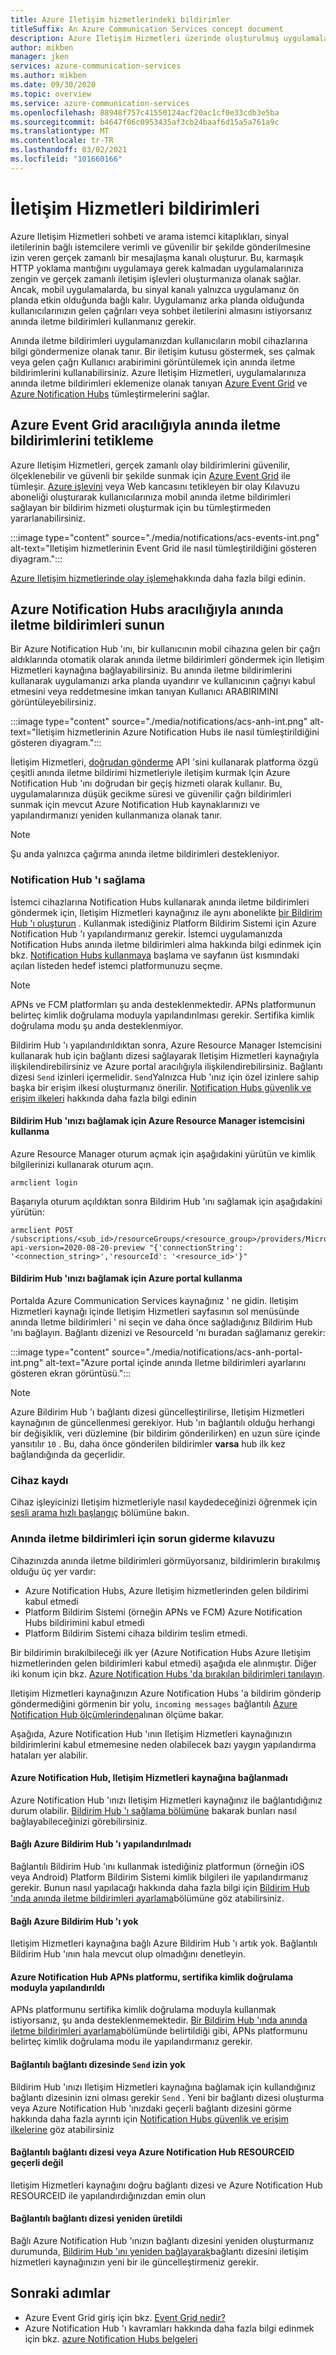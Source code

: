 ```yaml
---
title: Azure Iletişim hizmetlerindeki bildirimler
titleSuffix: An Azure Communication Services concept document
description: Azure Iletişim Hizmetleri üzerinde oluşturulmuş uygulamaların kullanıcılarına bildirimler gönderin.
author: mikben
manager: jken
services: azure-communication-services
ms.author: mikben
ms.date: 09/30/2020
ms.topic: overview
ms.service: azure-communication-services
ms.openlocfilehash: 88948f757c41550124acf20ac1cf0e33cdb3e5ba
ms.sourcegitcommit: b4647f06c0953435af3cb24baaf6d15a5a761a9c
ms.translationtype: MT
ms.contentlocale: tr-TR
ms.lasthandoff: 03/02/2021
ms.locfileid: "101660166"
---
```

# <a name="communication-services-notifications"></a>İletişim Hizmetleri bildirimleri

Azure Iletişim Hizmetleri sohbeti ve arama istemci kitaplıkları, sinyal iletilerinin bağlı istemcilere verimli ve güvenilir bir şekilde gönderilmesine izin veren gerçek zamanlı bir mesajlaşma kanalı oluşturur. Bu, karmaşık HTTP yoklama mantığını uygulamaya gerek kalmadan uygulamalarınıza zengin ve gerçek zamanlı iletişim işlevleri oluşturmanıza olanak sağlar. Ancak, mobil uygulamalarda, bu sinyal kanalı yalnızca uygulamanız ön planda etkin olduğunda bağlı kalır. Uygulamanız arka planda olduğunda kullanıcılarınızın gelen çağrıları veya sohbet iletilerini almasını istiyorsanız anında iletme bildirimleri kullanmanız gerekir.

Anında iletme bildirimleri uygulamanızdan kullanıcıların mobil cihazlarına bilgi göndermenize olanak tanır. Bir iletişim kutusu göstermek, ses çalmak veya gelen çağrı Kullanıcı arabirimini görüntülemek için anında iletme bildirimlerini kullanabilirsiniz. Azure Iletişim Hizmetleri, uygulamalarınıza anında iletme bildirimleri eklemenize olanak tanıyan [Azure Event Grid](../../event-grid/overview.md) ve [Azure Notification Hubs](../../notification-hubs/notification-hubs-push-notification-overview.md) tümleştirmelerini sağlar.

## <a name="trigger-push-notifications-via-azure-event-grid"></a>Azure Event Grid aracılığıyla anında iletme bildirimlerini tetikleme

Azure Iletişim Hizmetleri, gerçek zamanlı olay bildirimlerini güvenilir, ölçeklenebilir ve güvenli bir şekilde sunmak için [Azure Event Grid](https://azure.microsoft.com/services/event-grid/) ile tümleşir. [Azure işlevini](../../azure-functions/functions-overview.md) veya Web kancasını tetikleyen bir olay Kılavuzu aboneliği oluşturarak kullanıcılarınıza mobil anında iletme bildirimleri sağlayan bir bildirim hizmeti oluşturmak için bu tümleştirmeden yararlanabilirsiniz.

:::image type="content" source="./media/notifications/acs-events-int.png" alt-text="Iletişim hizmetlerinin Event Grid ile nasıl tümleştirildiğini gösteren diyagram.":::

[Azure Iletişim hizmetlerinde olay işleme](./event-handling.md)hakkında daha fazla bilgi edinin.

## <a name="deliver-push-notifications-via-azure-notification-hubs"></a>Azure Notification Hubs aracılığıyla anında iletme bildirimleri sunun

Bir Azure Notification Hub 'ını, bir kullanıcının mobil cihazına gelen bir çağrı aldıklarında otomatik olarak anında iletme bildirimleri göndermek için Iletişim Hizmetleri kaynağına bağlayabilirsiniz. Bu anında iletme bildirimlerini kullanarak uygulamanızı arka planda uyandırır ve kullanıcının çağrıyı kabul etmesini veya reddetmesine imkan tanıyan Kullanıcı ARABIRIMINI görüntüleyebilirsiniz.

:::image type="content" source="./media/notifications/acs-anh-int.png" alt-text="İletişim hizmetlerinin Azure Notification Hubs ile nasıl tümleştirildiğini gösteren diyagram.":::

İletişim Hizmetleri, [doğrudan gönderme](/rest/api/notificationhubs/direct-send) API 'sini kullanarak platforma özgü çeşitli anında iletme bildirimi hizmetleriyle iletişim kurmak Için Azure Notification Hub 'ını doğrudan bir geçiş hizmeti olarak kullanır. Bu, uygulamalarınıza düşük gecikme süresi ve güvenilir çağrı bildirimleri sunmak için mevcut Azure Notification Hub kaynaklarınızı ve yapılandırmanızı yeniden kullanmanıza olanak tanır.

> [!NOTE]
> Şu anda yalnızca çağırma anında iletme bildirimleri destekleniyor.

### <a name="notification-hub-provisioning"></a>Notification Hub 'ı sağlama

İstemci cihazlarına Notification Hubs kullanarak anında iletme bildirimleri göndermek için, Iletişim Hizmetleri kaynağınız ile aynı abonelikte [bir Bildirim Hub 'ı oluşturun](../../notification-hubs/create-notification-hub-portal.md) . Kullanmak istediğiniz Platform Bildirim Sistemi için Azure Notification Hub 'ı yapılandırmanız gerekir. İstemci uygulamanızda Notification Hubs anında iletme bildirimleri alma hakkında bilgi edinmek için bkz. [Notification Hubs kullanmaya](../../notification-hubs/notification-hubs-android-push-notification-google-fcm-get-started.md) başlama ve sayfanın üst kısmındaki açılan listeden hedef istemci platformunuzu seçme.

> [!NOTE]
> APNs ve FCM platformları şu anda desteklenmektedir.
APNs platformunun belirteç kimlik doğrulama moduyla yapılandırılması gerekir. Sertifika kimlik doğrulama modu şu anda desteklenmiyor.

Bildirim Hub 'ı yapılandırıldıktan sonra, Azure Resource Manager Istemcisini kullanarak hub için bağlantı dizesi sağlayarak Iletişim Hizmetleri kaynağıyla ilişkilendirebilirsiniz ve Azure portal aracılığıyla ilişkilendirebilirsiniz. Bağlantı dizesi `Send` izinleri içermelidir. `Send`Yalnızca Hub 'ınız için özel izinlere sahip başka bir erişim ilkesi oluşturmanız önerilir. [Notification Hubs güvenlik ve erişim ilkeleri](../../notification-hubs/notification-hubs-push-notification-security.md) hakkında daha fazla bilgi edinin

#### <a name="using-the-azure-resource-manager-client-to-link-your-notification-hub"></a>Bildirim Hub 'ınızı bağlamak için Azure Resource Manager istemcisini kullanma

Azure Resource Manager oturum açmak için aşağıdakini yürütün ve kimlik bilgilerinizi kullanarak oturum açın.

```console
armclient login
```

 Başarıyla oturum açıldıktan sonra Bildirim Hub 'ını sağlamak için aşağıdakini yürütün:

```console
armclient POST /subscriptions/<sub_id>/resourceGroups/<resource_group>/providers/Microsoft.Communication/CommunicationServices/<resource_id>/linkNotificationHub?api-version=2020-08-20-preview "{'connectionString': '<connection_string>','resourceId': '<resource_id>'}"
```

#### <a name="using-the-azure-portal-to-link-your-notification-hub"></a>Bildirim Hub 'ınızı bağlamak için Azure portal kullanma

Portalda Azure Communication Services kaynağınız ' ne gidin. Iletişim Hizmetleri kaynağı içinde Iletişim Hizmetleri sayfasının sol menüsünde anında Iletme bildirimleri ' ni seçin ve daha önce sağladığınız Bildirim Hub 'ını bağlayın. Bağlantı dizenizi ve ResourceId 'nı buradan sağlamanız gerekir:

:::image type="content" source="./media/notifications/acs-anh-portal-int.png" alt-text="Azure portal içinde anında Iletme bildirimleri ayarlarını gösteren ekran görüntüsü.":::

> [!NOTE]
> Azure Bildirim Hub 'ı bağlantı dizesi güncelleştirilirse, Iletişim Hizmetleri kaynağının de güncellenmesi gerekiyor.
Hub 'ın bağlantılı olduğu herhangi bir değişiklik, veri düzlemine (bir bildirim gönderilirken) en uzun süre içinde yansıtılır ``10`` . Bu, daha önce gönderilen bildirimler **varsa** hub ilk kez bağlandığında da geçerlidir.

### <a name="device-registration"></a>Cihaz kaydı

Cihaz işleyicinizi Iletişim hizmetleriyle nasıl kaydedeceğinizi öğrenmek için [sesli arama hızlı başlangıç](../quickstarts/voice-video-calling/getting-started-with-calling.md) bölümüne bakın.

### <a name="troubleshooting-guide-for-push-notifications"></a>Anında iletme bildirimleri için sorun giderme kılavuzu

Cihazınızda anında iletme bildirimleri görmüyorsanız, bildirimlerin bırakılmış olduğu üç yer vardır:

- Azure Notification Hubs, Azure Iletişim hizmetlerinden gelen bildirimi kabul etmedi
- Platform Bildirim Sistemi (örneğin APNs ve FCM) Azure Notification Hubs bildirimini kabul etmedi
- Platform Bildirim Sistemi cihaza bildirim teslim etmedi.

Bir bildirimin bırakılbileceği ilk yer (Azure Notification Hubs Azure Iletişim hizmetlerinden gelen bildirimleri kabul etmedi) aşağıda ele alınmıştır. Diğer iki konum için bkz. [Azure Notification Hubs 'da bırakılan bildirimleri tanılayın](../../notification-hubs/notification-hubs-push-notification-fixer.md).

Iletişim Hizmetleri kaynağınızın Azure Notification Hubs 'a bildirim gönderip göndermediğini görmenin bir yolu, `incoming messages` bağlantılı [Azure Notification Hub ölçümlerinden](../../azure-monitor/essentials/metrics-supported.md#microsoftnotificationhubsnamespacesnotificationhubs)alınan ölçüme bakar.

Aşağıda, Azure Notification Hub 'ının Iletişim Hizmetleri kaynağınızın bildirimlerini kabul etmemesine neden olabilecek bazı yaygın yapılandırma hataları yer alabilir.

#### <a name="azure-notification-hub-not-linked-to-the-communication-services-resource"></a>Azure Notification Hub, Iletişim Hizmetleri kaynağına bağlanmadı

Azure Notification Hub 'ınızı Iletişim Hizmetleri kaynağınız ile bağlantıdığınız durum olabilir. [Bildirim Hub 'ı sağlama bölümüne](#notification-hub-provisioning) bakarak bunları nasıl bağlayabileceğinizi görebilirsiniz.

#### <a name="the-linked-azure-notification-hub-isnt-configured"></a>Bağlı Azure Bildirim Hub 'ı yapılandırılmadı

Bağlantılı Bildirim Hub 'ını kullanmak istediğiniz platformun (örneğin iOS veya Android) Platform Bildirim Sistemi kimlik bilgileri ile yapılandırmanız gerekir. Bunun nasıl yapılacağı hakkında daha fazla bilgi için [Bildirim Hub 'ında anında iletme bildirimleri ayarlama](../../notification-hubs/configure-notification-hub-portal-pns-settings.md)bölümüne göz atabilirsiniz.

#### <a name="the-linked-azure-notification-hub-doesnt-exist"></a>Bağlı Azure Bildirim Hub 'ı yok

Iletişim Hizmetleri kaynağına bağlı Azure Bildirim Hub 'ı artık yok. Bağlantılı Bildirim Hub 'ının hala mevcut olup olmadığını denetleyin.

#### <a name="the-azure-notification-hub-apns-platform-is-configured-with-certificate-authentication-mode"></a>Azure Notification Hub APNs platformu, sertifika kimlik doğrulama moduyla yapılandırıldı

APNs platformunu sertifika kimlik doğrulama moduyla kullanmak istiyorsanız, şu anda desteklenmemektedir. [Bir Bildirim Hub 'ında anında iletme bildirimleri ayarlama](../../notification-hubs/configure-notification-hub-portal-pns-settings.md)bölümünde belirtildiği gibi, APNs platformunu belirteç kimlik doğrulama modu ile yapılandırmanız gerekir.

#### <a name="the-linked-connection-string-doesnt-have-send-permission"></a>Bağlantılı bağlantı dizesinde `Send` izin yok

Bildirim Hub 'ınızı Iletişim Hizmetleri kaynağına bağlamak için kullandığınız bağlantı dizesinin izni olması gerekir `Send` . Yeni bir bağlantı dizesi oluşturma veya Azure Notification Hub 'ınızdaki geçerli bağlantı dizesini görme hakkında daha fazla ayrıntı için [Notification Hubs güvenlik ve erişim ilkelerine](../../notification-hubs/notification-hubs-push-notification-security.md) göz atabilirsiniz

#### <a name="the-linked-connection-string-or-azure-notification-hub-resourceid-arent-valid"></a>Bağlantılı bağlantı dizesi veya Azure Notification Hub RESOURCEID geçerli değil

Iletişim Hizmetleri kaynağını doğru bağlantı dizesi ve Azure Notification Hub RESOURCEID ile yapılandırdığınızdan emin olun

#### <a name="the-linked-connection-string-is-regenerated"></a>Bağlantılı bağlantı dizesi yeniden üretildi

Bağlı Azure Notification Hub 'ınızın bağlantı dizesini yeniden oluşturmanız durumunda, [Bildirim Hub 'ını yeniden bağlayarak](#notification-hub-provisioning)bağlantı dizesini iletişim hizmetleri kaynağınızın yeni bir ile güncelleştirmeniz gerekir.

## <a name="next-steps"></a>Sonraki adımlar

* Azure Event Grid giriş için bkz. [Event Grid nedir?](../../event-grid/overview.md)
* Azure Notification Hub 'ı kavramları hakkında daha fazla bilgi edinmek için bkz. [azure Notification Hubs belgeleri](../../notification-hubs/index.yml)